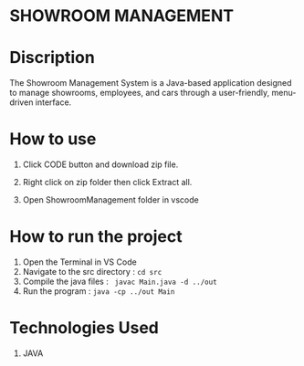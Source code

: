 # SHOWROOM MANAGEMENT

# Discription
The Showroom Management System is a Java-based application designed to manage showrooms, employees, and cars through a user-friendly, menu-driven interface.


# How to use
1. Click CODE button and download zip file.

2. Right click on zip folder then click Extract all.

3. Open ShowroomManagement folder in vscode


# How to run the project
1. Open the Terminal in VS Code 
2. Navigate to the src directory :  ```cd src```
3. Compile the java files : ```  javac Main.java -d ../out ```
4. Run the program : ```java -cp ../out Main```

 

# Technologies Used
1.    JAVA



   
      
      
